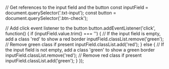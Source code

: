 // Get references to the input field and the button
const inputField = document.querySelector('.txt-input');
const button = document.querySelector('.btn-check');

// Add click event listener to the button
button.addEventListener('click', function() {
    if (inputField.value.trim() === '') {
        // If the input field is empty, add a class 'red' to show a red border
        inputField.classList.remove('green'); // Remove green class if present
        inputField.classList.add('red');
    } else {
        // If the input field is not empty, add a class 'green' to show a green border
        inputField.classList.remove('red'); // Remove red class if present
        inputField.classList.add('green');
    }
});

